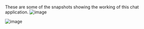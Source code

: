 These are some of the snapshots showing the working of this chat application.
![image](https://user-images.githubusercontent.com/47819388/57978644-415a4f80-7a2f-11e9-999a-71b44572a154.png)



![image](https://user-images.githubusercontent.com/47819388/57978956-fdb61480-7a33-11e9-91ea-7463e50d8628.png)
